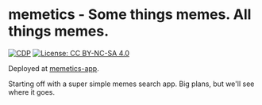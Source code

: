 # memetics - Some things memes. All things memes.

[![CDP](https://github.com/unrenormalizable/memetics/actions/workflows/cdp.yml/badge.svg)](https://github.com/unrenormalizable/memetics/actions/workflows/cdp.yml) [![License: CC BY-NC-SA 4.0](https://img.shields.io/badge/License-CC%20BY--NC--SA%204.0-lightgrey.svg?label=license)](https://creativecommons.org/licenses/by-nc-sa/4.0/)

Deployed at [memetics-app](https://memetics-app.vercel.app/).

Starting off with a super simple memes search app. Big plans, but we'll see where it goes.
